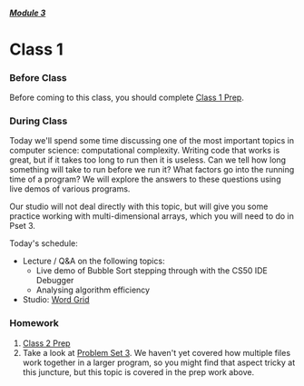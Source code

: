 ##### [Module 3](../..)

# Class 1

### Before Class
Before coming to this class, you should complete [Class 1 Prep](../class1-prep).

### During Class
Today we'll spend some time discussing one of the most important topics in computer science: computational complexity. Writing code that works is great, but if it takes too long to run then it is useless. Can we tell how long something will take to run before we run it? What factors go into the running time of a program? We will explore the answers to these questions using live demos of various programs.

Our studio will not deal directly with this topic, but will give you some practice working with multi-dimensional arrays, which you will need to do in Pset 3.

Today's schedule:
* Lecture / Q&A on the following topics:
  * Live demo of Bubble Sort stepping through with the CS50 IDE Debugger
  * Analysing algorithm efficiency
* Studio: [Word Grid](../studios/word-grid)

### Homework
1. [Class 2 Prep](../class2-prep)
2. Take a look at [Problem Set 3](../problem-set). We haven't yet covered how multiple files work together in a larger program, so you might find that aspect tricky at this juncture, but this topic is covered in the prep work above.
